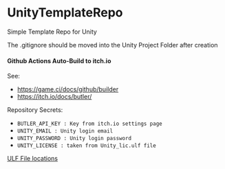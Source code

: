 # UnityTemplateRepo
Simple Template Repo for Unity

The .gitignore should be moved into the Unity Project Folder after creation

#### Github Actions Auto-Build to itch.io

See: 
- https://game.ci/docs/github/builder
- https://itch.io/docs/butler/

Repository Secrets:
- `BUTLER_API_KEY : Key from itch.io settings page`
- `UNITY_EMAIL : Unity login email`
- `UNITY_PASSWORD : Unity login password`
- `UNITY_LICENSE : taken from Unity_lic.ulf file`

[ULF File locations](https://game.ci/docs/github/activation/#:~:text=Depending%20on%20the%20host%20you%20are%20using%2C%20find%20the%20.ulf%20file%20which%20is%20your%20Unity%20license%20in%20the%20following%20paths%3A)
